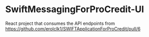 # SwiftMessagingForProCredit-UI
React project that consumes the API endpoints from https://github.com/erolclk1/SWIFTApplicationForProCredit/pull/6
